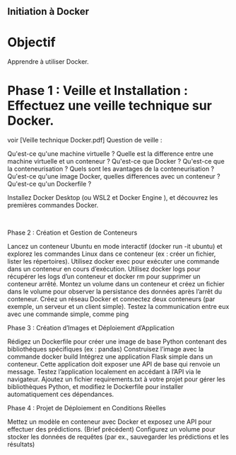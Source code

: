 ## Initiation à Docker

# Objectif
Apprendre à utiliser Docker.

# Phase 1 : Veille et Installation : Effectuez une veille technique sur Docker.
voir [Veille technique Docker.pdf]
Question de veille :

Qu'est-ce qu'une machine virtuelle ?
Quelle est la difference entre une machine virtuelle et un conteneur ?
Qu'est-ce que Docker ? Qu'est-ce que la conteneurisation ?
Quels sont les avantages de la conteneurisation ?
Qu'est-ce qu'une image Docker, quelles differences avec un conteneur ?
Qu'est-ce qu'un Dockerfile ?
​

Installez Docker Desktop (ou WSL2 et Docker Engine ), et découvrez les premières commandes Docker.

​

Phase 2 : Création et Gestion de Conteneurs

Lancez un conteneur Ubuntu en mode interactif (docker run -it ubuntu) et explorez les commandes Linux dans ce conteneur (ex : créer un fichier, lister les répertoires).
Utilisez docker exec pour exécuter une commande dans un conteneur en cours d’exécution.
Utilisez docker logs pour récupérer les logs d’un conteneur et docker rm pour supprimer un conteneur arrêté.
Montez un volume dans un conteneur et créez un fichier dans le volume pour observer la persistance des données après l’arrêt du conteneur.
Créez un réseau Docker et connectez deux conteneurs (par exemple, un serveur et un client simple). Testez la communication entre eux avec une commande simple, comme ping
​

Phase 3 : Création d’Images et Déploiement d’Application

Rédigez un Dockerfile pour créer une image de base Python contenant des bibliothéques spécifiques (ex : pandas)
Construisez l’image avec la commande docker build
Intégrez une application Flask simple dans un conteneur. Cette application doit exposer une API de base qui renvoie un message.
Testez l’application localement en accédant à l’API via le navigateur.
Ajoutez un fichier requirements.txt à votre projet pour gérer les bibliothèques Python, et modifiez le Dockerfile pour installer automatiquement ces dépendances.
​

Phase 4 : Projet de Déploiement en Conditions Réelles

Mettez un modèle en conteneur avec Docker et exposez une API pour effectuer des prédictions. (Brief précédent)
Configurez un volume pour stocker les données de requêtes (par ex., sauvegarder les prédictions et les résultats)
